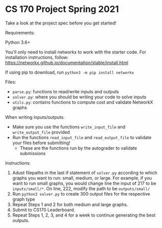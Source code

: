 # CS 170 Project Spring 2021

Take a look at the project spec before you get started!

Requirements:

Python 3.6+

You'll only need to install networkx to work with the starter code. For installation instructions, follow: https://networkx.github.io/documentation/stable/install.html

If using pip to download, run `python3 -m pip install networkx`


Files:
- `parse.py`: functions to read/write inputs and outputs
- `solver.py`: where you should be writing your code to solve inputs
- `utils.py`: contains functions to compute cost and validate NetworkX graphs

When writing inputs/outputs:
- Make sure you use the functions `write_input_file` and `write_output_file` provided
- Run the functions `read_input_file` and `read_output_file` to validate your files before submitting!
  - These are the functions run by the autograder to validate submissions


Instructions:
1. Adust filepaths in the last if statement of `solver.py` according to which graphs you want to run: small, medium, or large. For example, if you want to run small graphs, you would change line the input of 217 to be `inputs/small/*`. On line, 222, modify the path to be `outputs/small/`
2. Run `python3 solver.py` to create 300 output files for the respective graph type
3. Repeat Steps 1 and 2 for both medium and large graphs.
4. Submit to CS170 Leaderboard.
5. Repeat Steps 1, 2, 3, and 4 for a week to continue generating the best outputs.
